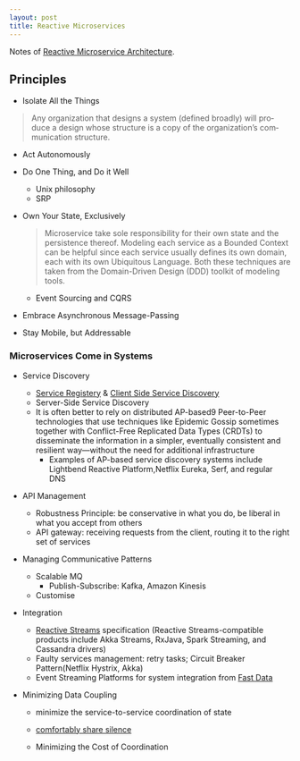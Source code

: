 ```yaml
---
layout: post
title: Reactive Microservices
---
```


Notes of [Reactive Microservice Architecture](http://www.oreilly.com/programming/free/reactive-microservices-architecture-orm.csp).

## Principles ##

* Isolate All the Things

>  Any organization that designs a system (defined broadly) will pro‐duce a design whose structure is a copy of the organization’s com‐munication structure. 

* Act Autonomously

* Do One Thing, and Do it Well

  * Unix philosophy
  * SRP

* Own Your State, Exclusively

  > Microservice take sole responsibility for their own state and the persistence thereof. Modeling each service as a Bounded Context can be helpful since each service usually defines its own domain, each with its own Ubiquitous Language. Both these techniques are taken from the Domain-Driven Design (DDD) toolkit of modeling tools. 

  * Event Sourcing and CQRS

* Embrace Asynchronous Message-Passing

* Stay Mobile, but Addressable

### Microservices Come in Systems ###

* Service Discovery 

  * [Service Registery](http://microservices.io/patterns/service-registry.html) & [Client Side Service Discovery](http://microservices.io/patterns/client-side-discovery.html)
  * Server-Side Service Discovery
  * It is often better to rely on distributed AP-based9 Peer-to-Peer technologies that use techniques like Epidemic Gossip sometimes together with Conflict-Free Replicated Data Types (CRDTs) to disseminate the information in a simpler, eventually consistent and resilient way—without the need for additional infrastructure
    * Examples of AP-based service discovery systems include Lightbend Reactive Platform,Netflix Eureka, Serf, and regular DNS

* API Management

  * Robustness Principle: be conservative in what you do, be liberal in what you accept from others
  * API gateway: receiving requests from the client, routing it to the right set of services

* Managing Communicative Patterns

  * Scalable MQ
    * Publish-Subscribe: Kafka, Amazon Kinesis
  * Customise

* Integration

  * [Reactive Streams](http://www.reactive-streams.org/) specification (Reactive Streams-compatible products include Akka Streams, RxJava, Spark Streaming, and Cassandra drivers)
  * Faulty services management: retry tasks; Circuit Breaker Pattern(Netflix Hystrix, Akka)
  * Event Streaming Platforms for system integration from [Fast Data](https://info.lightbend.com/rs/558-NCX-702/images/COLL-white-paper-fast-data-big-data-evolved.pdf)

* Minimizing Data Coupling 

  * minimize the service-to-service coordination of state


  * [comfortably share silence](https://speakerdeck.com/pbailis/silence-is-golden-coordination-avoiding-systems-design)
  * Minimizing the Cost of Coordination	


  ​	